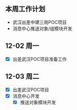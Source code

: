 ## 本周工作计划

* 武汉出差中建三局POC项目
* 消息中心推送对象/组模块开发



## 12-02 周一

* [x] 出差武汉POC项目准备工作



## 12-03 周二

* [x] 出差武汉POC项目
* [x] 消息中心开发
  * [x] 推送对象模块开发
